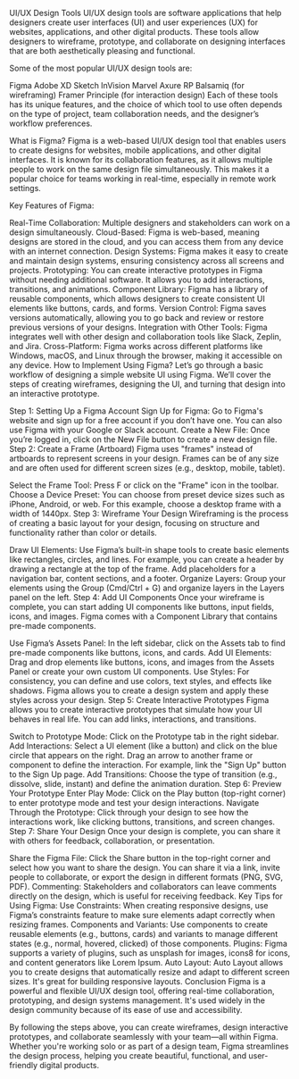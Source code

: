 UI/UX Design Tools
UI/UX design tools are software applications that help designers create user interfaces (UI) and user experiences (UX) for websites, applications, and other digital products. These tools allow designers to wireframe, prototype, and collaborate on designing interfaces that are both aesthetically pleasing and functional.

Some of the most popular UI/UX design tools are:

Figma
Adobe XD
Sketch
InVision
Marvel
Axure RP
Balsamiq (for wireframing)
Framer
Principle (for interaction design)
Each of these tools has its unique features, and the choice of which tool to use often depends on the type of project, team collaboration needs, and the designer’s workflow preferences.

What is Figma?
Figma is a web-based UI/UX design tool that enables users to create designs for websites, mobile applications, and other digital interfaces. It is known for its collaboration features, as it allows multiple people to work on the same design file simultaneously. This makes it a popular choice for teams working in real-time, especially in remote work settings.

Key Features of Figma:

Real-Time Collaboration: Multiple designers and stakeholders can work on a design simultaneously.
Cloud-Based: Figma is web-based, meaning designs are stored in the cloud, and you can access them from any device with an internet connection.
Design Systems: Figma makes it easy to create and maintain design systems, ensuring consistency across all screens and projects.
Prototyping: You can create interactive prototypes in Figma without needing additional software. It allows you to add interactions, transitions, and animations.
Component Library: Figma has a library of reusable components, which allows designers to create consistent UI elements like buttons, cards, and forms.
Version Control: Figma saves versions automatically, allowing you to go back and review or restore previous versions of your designs.
Integration with Other Tools: Figma integrates well with other design and collaboration tools like Slack, Zeplin, and Jira.
Cross-Platform: Figma works across different platforms like Windows, macOS, and Linux through the browser, making it accessible on any device.
How to Implement Using Figma?
Let’s go through a basic workflow of designing a simple website UI using Figma. We’ll cover the steps of creating wireframes, designing the UI, and turning that design into an interactive prototype.

Step 1: Setting Up a Figma Account
Sign Up for Figma: Go to Figma's website and sign up for a free account if you don’t have one. You can also use Figma with your Google or Slack account.
Create a New File: Once you’re logged in, click on the New File button to create a new design file.
Step 2: Create a Frame (Artboard)
Figma uses "frames" instead of artboards to represent screens in your design. Frames can be of any size and are often used for different screen sizes (e.g., desktop, mobile, tablet).

Select the Frame Tool: Press F or click on the "Frame" icon in the toolbar.
Choose a Device Preset: You can choose from preset device sizes such as iPhone, Android, or web. For this example, choose a desktop frame with a width of 1440px.
Step 3: Wireframe Your Design
Wireframing is the process of creating a basic layout for your design, focusing on structure and functionality rather than color or details.

Draw UI Elements: Use Figma’s built-in shape tools to create basic elements like rectangles, circles, and lines.
For example, you can create a header by drawing a rectangle at the top of the frame.
Add placeholders for a navigation bar, content sections, and a footer.
Organize Layers: Group your elements using the Group (Cmd/Ctrl + G) and organize layers in the Layers panel on the left.
Step 4: Add UI Components
Once your wireframe is complete, you can start adding UI components like buttons, input fields, icons, and images. Figma comes with a Component Library that contains pre-made components.

Use Figma’s Assets Panel: In the left sidebar, click on the Assets tab to find pre-made components like buttons, icons, and cards.
Add UI Elements: Drag and drop elements like buttons, icons, and images from the Assets Panel or create your own custom UI components.
Use Styles: For consistency, you can define and use colors, text styles, and effects like shadows. Figma allows you to create a design system and apply these styles across your design.
Step 5: Create Interactive Prototypes
Figma allows you to create interactive prototypes that simulate how your UI behaves in real life. You can add links, interactions, and transitions.

Switch to Prototype Mode: Click on the Prototype tab in the right sidebar.
Add Interactions: Select a UI element (like a button) and click on the blue circle that appears on the right. Drag an arrow to another frame or component to define the interaction.
For example, link the "Sign Up" button to the Sign Up page.
Add Transitions: Choose the type of transition (e.g., dissolve, slide, instant) and define the animation duration.
Step 6: Preview Your Prototype
Enter Play Mode: Click on the Play button (top-right corner) to enter prototype mode and test your design interactions.
Navigate Through the Prototype: Click through your design to see how the interactions work, like clicking buttons, transitions, and screen changes.
Step 7: Share Your Design
Once your design is complete, you can share it with others for feedback, collaboration, or presentation.

Share the Figma File: Click the Share button in the top-right corner and select how you want to share the design.
You can share it via a link, invite people to collaborate, or export the design in different formats (PNG, SVG, PDF).
Commenting: Stakeholders and collaborators can leave comments directly on the design, which is useful for receiving feedback.
Key Tips for Using Figma:
Use Constraints: When creating responsive designs, use Figma’s constraints feature to make sure elements adapt correctly when resizing frames.
Components and Variants: Use components to create reusable elements (e.g., buttons, cards) and variants to manage different states (e.g., normal, hovered, clicked) of those components.
Plugins: Figma supports a variety of plugins, such as unsplash for images, icons8 for icons, and content generators like Lorem Ipsum.
Auto Layout: Auto Layout allows you to create designs that automatically resize and adapt to different screen sizes. It's great for building responsive layouts.
Conclusion
Figma is a powerful and flexible UI/UX design tool, offering real-time collaboration, prototyping, and design systems management. It's used widely in the design community because of its ease of use and accessibility.

By following the steps above, you can create wireframes, design interactive prototypes, and collaborate seamlessly with your team—all within Figma. Whether you're working solo or as part of a design team, Figma streamlines the design process, helping you create beautiful, functional, and user-friendly digital products.

